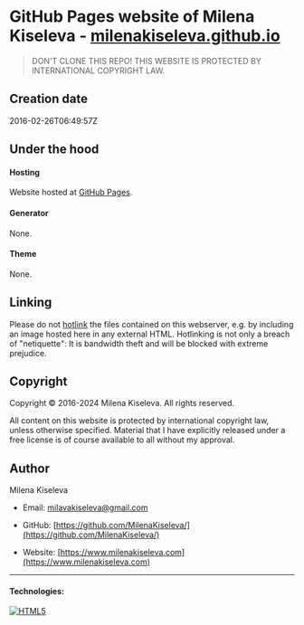 # GitHub Pages website of Milena Kiseleva - [milenakiseleva.github.io](https://milenakiseleva.github.io)

> DON'T CLONE THIS REPO!
> THIS WEBSITE IS PROTECTED BY INTERNATIONAL COPYRIGHT LAW.


## Creation date

2016-02-26T06:49:57Z


## Under the hood

#### Hosting

Website hosted at [GitHub Pages](https://pages.github.com).

#### Generator

None.

#### Theme

None.


## Linking

Please do not [hotlink](http://en.wikipedia.org/wiki/Hotlinking) the files contained on this webserver, e.g. by including an image hosted here in any external HTML. Hotlinking is not only a breach of "netiquette": It is bandwidth theft and will be blocked with extreme prejudice.


## Copyright

Copyright © 2016-2024 Milena Kiseleva. All rights reserved.

All content on this website is protected by international copyright law, unless otherwise specified. Material that I have explicitly released under a free license is of course available to all without my approval.


## Author

Milena Kiseleva

* Email: [milavakiseleva@gmail.com](mailto:milavakiseleva@gmail.com)

* GitHub: [https://github.com/MilenaKiseleva/](https://github.com/MilenaKiseleva/)

* Website: [https://www.milenakiseleva.com](https://www.milenakiseleva.com)


---
#### Technologies:

[![HTML5](https://resources.spacexchimp.com/images/logos/HTML5.png)]()
